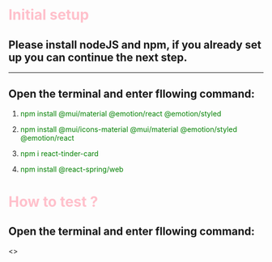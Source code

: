 <h1 style="color: pink">Initial setup</h1>
<div>
  <h2>Please install nodeJS and npm, if you already set up you can continue the next step.</h2>
  <hr>
  <h2>Open the terminal and enter fllowing command:</h2>
  <ol>
    <li>
      <p style="color: green">npm install @mui/material @emotion/react @emotion/styled</p>
    </li>
    <li>
      <p style="color: green">npm install @mui/icons-material @mui/material @emotion/styled @emotion/react</p>
    </li>
    <li>
      <p style="color: green">npm i react-tinder-card</p>
    </li>
    <li>
      <p style="color: green">npm install @react-spring/web</p>
    </li>

  </ol>
</div>
<div>
  <h1 style="color: pink">How to test ?</h1>
  <h2>Open the terminal and enter fllowing command:</h2>
  <>
</div>
